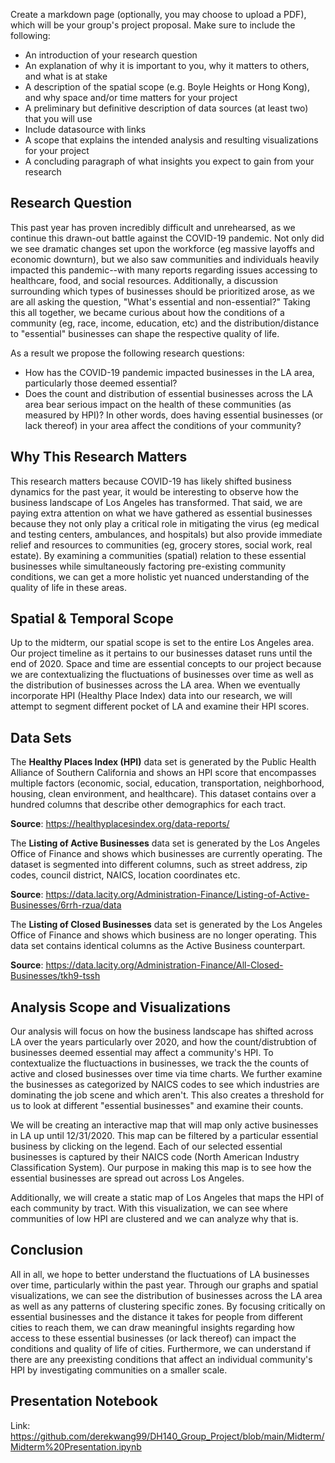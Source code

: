 Create a markdown page (optionally, you may choose to upload a PDF), which will be your group's project proposal. Make sure to include the following:

- An introduction of your research question
- An explanation of why it is important to you, why it matters to others, and what is at stake
- A description of the spatial scope (e.g. Boyle Heights or Hong Kong), and why space and/or time matters for your project
- A preliminary but definitive description of data sources (at least two) that you will use
- Include datasource with links
- A scope that explains the intended analysis and resulting visualizations for your project
- A concluding paragraph of what insights you expect to gain from your research

## Research Question
This past year has proven incredibly difficult and unrehearsed, as we continue this drawn-out battle against the COVID-19 pandemic. Not only did we see dramatic changes set upon the workforce (eg massive layoffs and economic downturn), but we also saw communities and individuals heavily impacted this pandemic--with many reports regarding issues accessing to healthcare, food, and social resources. Additionally, a discussion surrounding which types of businesses should be prioritized arose, as we are all asking the question, "What's essential and non-essential?" Taking this all together, we became curious about how the conditions of a community (eg, race, income, education, etc) and the distribution/distance to "essential" businesses can shape the respective quality of life.

As a result we propose the following research questions:
* How has the COVID-19 pandemic impacted businesses in the LA area, particularly those deemed essential?
* Does the count and distribution of essential businesses across the LA area bear serious impact on the health of these communities (as measured by HPI)? In other words, does having essential businesses (or lack thereof) in your area affect the conditions of your community?


## Why This Research Matters
This research matters because COVID-19 has likely shifted business dynamics for the past year, it would be interesting to observe how the business landscape of Los Angeles has transformed. That said, we are paying extra attention on what we have gathered as essential businesses because they not only play a critical role in mitigating the virus (eg medical and testing centers, ambulances, and hospitals) but also provide immediate relief and resources to communities (eg, grocery stores, social work, real estate). By examining a communities (spatial) relation to these essential businesses while simultaneously factoring pre-existing community conditions, we can get a more holistic yet nuanced understanding of the quality of life in these areas.

## Spatial & Temporal Scope
Up to the midterm, our spatial scope is set to the entire Los Angeles area. Our project timeline as it pertains to our businesses dataset runs until the end of 2020. Space and time are essential concepts to our project because we are contextualizing the fluctuations of businesses over time as well as the distribution of businesses across the LA area. When we eventually incorporate HPI (Healthy Place Index) data into our research, we will attempt to segment different pocket of LA and examine their HPI scores.

## Data Sets

The **Healthy Places Index (HPI)** data set is generated by the Public Health Alliance of Southern California and shows an HPI score that encompasses multiple factors (economic, social, education, transportation, neighborhood, housing, clean environment, and healthcare). This dataset contains over a hundred columns that describe other demographics for each tract.

**Source**: https://healthyplacesindex.org/data-reports/

The **Listing of Active Businesses** data set is generated by the Los Angeles Office of Finance and shows which businesses are currently operating. The dataset is segmented into different columns, such as street address, zip codes, council district, NAICS, location coordinates etc.

**Source**: https://data.lacity.org/Administration-Finance/Listing-of-Active-Businesses/6rrh-rzua/data

The **Listing of Closed Businesses** data set is generated by the Los Angeles Office of Finance and shows which business are no longer operating. This data set contains identical columns as the Active Business counterpart. 

**Source**: https://data.lacity.org/Administration-Finance/All-Closed-Businesses/tkh9-tssh


## Analysis Scope and Visualizations
Our analysis will focus on how the business landscape has shifted across LA over the years particularly over 2020, and how the count/distrubtion of businesses deemed essential may affect a community's HPI. To contextualize the fluctuactions in businesses, we track the the counts of active and closed businesses over time via time charts. We further examine the businesses as categorized by NAICS codes to see which industries are dominating the job scene and which aren't. This also creates a threshold for us to look at different "essential businesses" and examine their counts.

We will be creating an interactive map that will map only active businesses in LA up until 12/31/2020. This map can be filtered by a particular essential business by clicking on the legend. Each of our selected essential businesses is captured by their NAICS code (North American Industry Classification System). Our purpose in making this map is to see how the essential businesses are spread out across Los Angeles.

Additionally, we will create a static map of Los Angeles that maps the HPI of each community by tract. With this visualization, we can see where communities of low HPI are clustered and we can analyze why that is.

## Conclusion
All in all, we hope to better understand the fluctuations of LA businesses over time, particularly within the past year. Through our graphs and spatial visualizations, we can see the distribution of businesses across the LA area as well as any patterns of clustering specific zones. By focusing critically on essential businesses and the distance it takes for people from different cities to reach them, we can draw meaningful insights regarding how access to these essential businesses (or lack thereof) can impact the conditions and quality of life of cities. Furthermore, we can understand if there are any preexisting conditions that affect an individual community's HPI by investigating communities on a smaller scale.

## Presentation Notebook
Link: https://github.com/derekwang99/DH140_Group_Project/blob/main/Midterm/Midterm%20Presentation.ipynb
